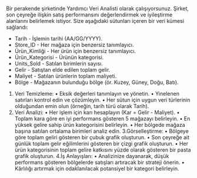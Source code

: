 Bir perakende şirketinde Yardımcı Veri Analisti olarak çalışıyorsunuz. Şirket, son çeyreğe ilişkin satış performansını değerlendirmek ve iyileştirme alanlarını belirlemek istiyor. 
Size aşağıdaki sütunları içeren bir veri kümesi sağlandı:
- Tarih - İşlemin tarihi (AA/GG/YYYY).
- Store_ID - Her mağaza için benzersiz tanımlayıcı.
- Ürün_Kimliği - Her ürün için benzersiz tanımlayıcı.
- Ürün_Kategorisi - Ürünün kategorisi.
- Units_Sold - Satılan birimlerin sayısı.
- Gelir - Satıştan elde edilen toplam gelir.
- Maliyet - Satılan ürünlerin toplam maliyeti.
- Bölge - Mağazanın bulunduğu bölge (ör. Kuzey, Güney, Doğu, Batı).
1. Veri Temizleme:
  • Eksik değerleri tanımlayın ve yönetin.
	• Yinelenen satırları kontrol edin ve çözümleyin.
	• Her sütun için uygun veri türlerinin olduğundan emin olun (örneğin, tarih türü olarak Tarih).
2. Veri Analizi:
  • Her işlem için karı hesaplayın (Kar = Gelir - Maliyet).
	• Toplam kara göre en iyi performans gösteren 5 mağazayı belirleyin.
	• En yüksek gelire sahip ürün kategorisini belirleyin.
	• Her bölgede mağaza başına satılan ortalama birimleri analiz edin.
3.Görselleştirme:
  • Bölgeye göre toplam geliri gösteren bir çubuk grafik oluşturun.
	• Son çeyreğe ait günlük toplam gelir eğilimlerini gösteren bir çizgi grafik oluşturun.
	• Her ürün kategorisinin toplam gelire katkısını yüzde olarak gösteren bir pasta grafik oluşturun.
4.İş Anlayışları:
  • Analizinize dayanarak, düşük performans gösteren bölgelerde satışları artıracak bir strateji önerin.
	• Kârlılığı artırmak için odaklanılacak potansiyel bir kategori belirleyin.
